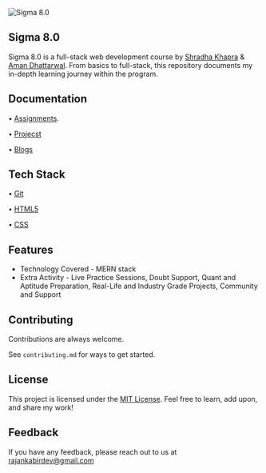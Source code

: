 

![Sigma 8.0](https://i.pinimg.com/736x/91/b8/16/91b816fdb3a54d925f6a7f19d1916c12.jpg)
## Sigma 8.0
Sigma 8.0 is a full-stack web development course by [Shradha Khapra](https://www.youtube.com/@ApnaCollegeOfficial) & [Aman Dhattarwal](https://www.youtube.com/@AmanDhattarwal). From basics to full-stack, this repository documents my in-depth learning journey within the program.


## Documentation

• [Assignments](https://github.com/rajankumar-dev/Sigma8.0-WebDev/tree/main/assignment).

• [Projecst](https://github.com/rajankumar-dev/Sigma8.0-WebDev/tree/main/assignment)

• [Blogs](http://bit.ly/43KApkz)


## Tech Stack

• [Git](https://git-scm.com/)

• [HTML5](https://developer.mozilla.org/en-US/docs/Web/HTML)

• [CSS](https://developer.mozilla.org/en-US/docs/Web/CSS)


## Features

- Technology Covered - MERN stack
- Extra Activity - Live Practice Sessions, Doubt Support, Quant and Aptitude Preparation, Real-Life and Industry Grade Projects, Community and Support




## Contributing

Contributions are always welcome.

See `contributing.md` for ways to get started.



## License
This project is licensed under the
[MIT License](https://choosealicense.com/licenses/mit/).  Feel free to learn, add upon, and share my work!


## Feedback

If you have any feedback, please reach out to us at rajankabirdev@gmail.com

